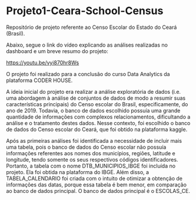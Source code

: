 # Projeto1-Ceara-School-Census
Repositório de projeto referente ao Censo Escolar do Estado do Ceará (Brasil).

Abaixo, segue o link do vídeo explicando as análises realizadas no dashboard e um breve resumo do projeto:

https://youtu.be/vyi870hr8Ws

O projeto foi realizado para a conclusão do curso Data Analytics da plataforma CODER HOUSE.

A ideia inicial do projeto era realizar a análise exploratória de dados (i.e. uma 
abordagem à análise de conjuntos de dados de modo a resumir suas características 
principais) do Censo escolar do Brasil, especificamente, do ano de 2019.
Todavia, o banco de dados escolhido possuía uma grande quantidade de informações 
com complexos relacionamentos, dificultando a análise e o tratamento destes 
dados. 
Nesse contexto, foi escolhido o banco de dados do Censo escolar do Ceará, que foi 
obtido na plataforma kaggle.

Após as primeiras análises foi identificada a necessidade de incluir mais uma tabela, 
pois o banco de dados do Censo escolar não possuía informações referentes aos 
nomes dos municípios, regiões, latitude e longitude, tendo somente os seus 
respectivos códigos identificadores.
Portanto, a tabela com o nome DTB_MUNICIPIOS_IBGE foi incluída no projeto. Ela foi 
obtida na plataforma do IBGE. 
Além disso, a TABELA_CALENDARIO foi criada com o intuito de otimizar a obtenção 
de informações das datas, porque essa tabela é bem menor, em comparação ao 
banco de dados principal.
O banco de dados principal é o ESCOLAS_CE.
